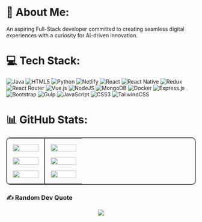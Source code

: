 # 💫 About Me:
An aspiring Full-Stack developer committed to creating seamless digital experiences with a curiosity for AI-driven innovation.<br>


# 💻 Tech Stack:
![Java](https://img.shields.io/badge/java-%23ED8B00.svg?style=for-the-badge&logo=openjdk&logoColor=white) ![HTML5](https://img.shields.io/badge/html5-%23E34F26.svg?style=for-the-badge&logo=html5&logoColor=white) ![Python](https://img.shields.io/badge/python-3670A0?style=for-the-badge&logo=python&logoColor=ffdd54) ![Netlify](https://img.shields.io/badge/netlify-%23000000.svg?style=for-the-badge&logo=netlify&logoColor=#00C7B7) ![React](https://img.shields.io/badge/react-%2320232a.svg?style=for-the-badge&logo=react&logoColor=%2361DAFB) ![React Native](https://img.shields.io/badge/react_native-%2320232a.svg?style=for-the-badge&logo=react&logoColor=%2361DAFB) ![Redux](https://img.shields.io/badge/redux-%23593d88.svg?style=for-the-badge&logo=redux&logoColor=white) ![React Router](https://img.shields.io/badge/React_Router-CA4245?style=for-the-badge&logo=react-router&logoColor=white) ![Vue.js](https://img.shields.io/badge/vue.js-%2335495e.svg?style=for-the-badge&logo=vuedotjs&logoColor=%234FC08D) ![NodeJS](https://img.shields.io/badge/node.js-6DA55F?style=for-the-badge&logo=node.js&logoColor=white) ![MongoDB](https://img.shields.io/badge/MongoDB-%234ea94b.svg?style=for-the-badge&logo=mongodb&logoColor=white) ![Docker](https://img.shields.io/badge/docker-%230db7ed.svg?style=for-the-badge&logo=docker&logoColor=white) ![Express.js](https://img.shields.io/badge/express.js-%23404d59.svg?style=for-the-badge&logo=express&logoColor=%2361DAFB) ![Bootstrap](https://img.shields.io/badge/bootstrap-%238511FA.svg?style=for-the-badge&logo=bootstrap&logoColor=white) ![Gulp](https://img.shields.io/badge/GULP-%23CF4647.svg?style=for-the-badge&logo=gulp&logoColor=white) ![JavaScript](https://img.shields.io/badge/javascript-%23323330.svg?style=for-the-badge&logo=javascript&logoColor=%23F7DF1E) ![CSS3](https://img.shields.io/badge/css3-%231572B6.svg?style=for-the-badge&logo=css3&logoColor=white) ![TailwindCSS](https://img.shields.io/badge/tailwindcss-%2338B2AC.svg?style=for-the-badge&logo=tailwind-css&logoColor=white)

# 📊 GitHub Stats:
<div align="center">

<table style="width: 100%; max-width: 1000px; border: 2px solid #444; border-radius: 10px; overflow: hidden; table-layout: fixed;">
<tr>

<!-- Stats Section -->
<td style="border-right: 2px solid #444; padding: 15px; width: 50%; vertical-align: top; text-align: center;">
  <img src="https://github-readme-stats.vercel.app/api?username=SOHAM-DEV2&theme=neon&hide_border=false&include_all_commits=true&count_private=false&cache_seconds=1800" style="width: 100%; max-width: 450px; margin-bottom: 15px;" />
  <img src="https://nirzak-streak-stats.vercel.app/?user=SOHAM-DEV2&theme=neon&hide_border=false&cache_seconds=1800" style="width: 100%; max-width: 450px; margin-bottom: 15px;" />
  <img src="https://github-readme-stats.vercel.app/api/top-langs/?username=SOHAM-DEV2&theme=neon&hide_border=false&include_all_commits=true&count_private=false&layout=compact&cache_seconds=1800" style="width: 100%; max-width: 450px;" />
</td>

<!-- GIF Section -->
<td style="padding: 15px; width: 50%; text-align: center; vertical-align: top;">
  <img src="https://private-user-images.githubusercontent.com/74038190/371756373-fddcdbcd-5ea2-4416-9f59-ca7fd9394aca.gif" style="width: 100%; max-width: 250px; margin-bottom: 15px;" />
  <img src="https://user-images.githubusercontent.com/74038190/212747657-7a8d59da-69c8-4110-8ea8-f8102fd0b413.gif" style="width: 100%; max-width: 250px; margin-bottom: 15px;" />
  <img src="https://user-images.githubusercontent.com/74038190/212284158-e840e285-664b-44d7-b79b-e264b5e54825.gif" style="width: 100%; max-width: 260px;" />
</td>

</tr>
</table>

</div>

### ✍️ Random Dev Quote
<div align="center">
  <img src="https://quotes-github-readme.vercel.app/api?type=horizontal&theme=radical" />
</div>

<!-- Proudly created with GPRM ( https://gprm.itsvg.in ) -->
